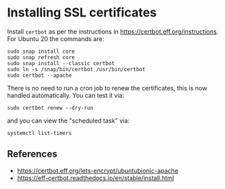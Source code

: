 # Installing SSL certificates

Install `certbot` as per the instructions in https://certbot.eff.org/instructions. For Ubuntu 20 the commands are:

```
sudo snap install core
sudo snap refresh core
sudo snap install --classic certbot
sudo ln -s /snap/bin/certbot /usr/bin/certbot
sudo certbot --apache
```

There is no need to run a cron job to renew the certificates, this is now handled automatically. You can test it via:

```
sudo certbot renew --dry-run
```

and you can view the "scheduled task" via:

```
systemctl list-timers
```

## References
* https://certbot.eff.org/lets-encrypt/ubuntubionic-apache
* https://eff-certbot.readthedocs.io/en/stable/install.html
